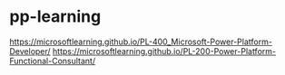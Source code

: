 # pp-learning

https://microsoftlearning.github.io/PL-400_Microsoft-Power-Platform-Developer/
https://microsoftlearning.github.io/PL-200-Power-Platform-Functional-Consultant/
